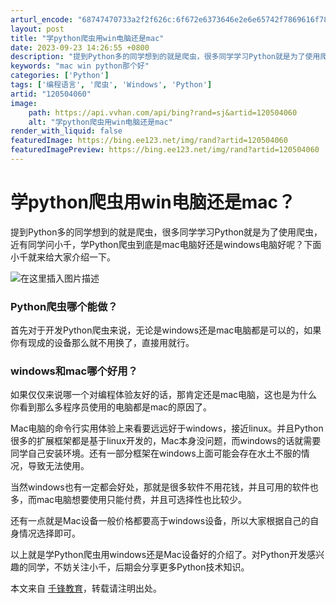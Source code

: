 ```yaml
---
arturl_encode: "68747470733a2f2f626c:6f672e6373646e2e6e65742f7869616f78696a696e6765722f:61727469636c652f64657461696c732f313230353034303630"
layout: post
title: "学python爬虫用win电脑还是mac"
date: 2023-09-23 14:26:55 +0800
description: "提到Python多的同学想到的就是爬虫，很多同学学习Python就是为了使用爬虫，近有同学问小千，学"
keywords: "mac win python那个好"
categories: ['Python']
tags: ['编程语言', '爬虫', 'Windows', 'Python']
artid: "120504060"
image:
    path: https://api.vvhan.com/api/bing?rand=sj&artid=120504060
    alt: "学python爬虫用win电脑还是mac"
render_with_liquid: false
featuredImage: https://bing.ee123.net/img/rand?artid=120504060
featuredImagePreview: https://bing.ee123.net/img/rand?artid=120504060
---
```


# 学python爬虫用win电脑还是mac？

提到Python多的同学想到的就是爬虫，很多同学学习Python就是为了使用爬虫，近有同学问小千，学Python爬虫到底是mac电脑好还是windows电脑好呢？下面小千就来给大家介绍一下。
  
![在这里插入图片描述](https://i-blog.csdnimg.cn/blog_migrate/2c9f9192aec6f58a74c4061263a9588c.png)

### Python爬虫哪个能做？

首先对于开发Python爬虫来说，无论是windows还是mac电脑都是可以的，如果你有现成的设备那么就不用换了，直接用就行。

### windows和mac哪个好用？

如果仅仅来说哪一个对编程体验友好的话，那肯定还是mac电脑，这也是为什么你看到那么多程序员使用的电脑都是mac的原因了。

Mac电脑的命令行实用体验上来看要远远好于windows，接近linux。并且Python很多的扩展框架都是基于linux开发的，Mac本身没问题，而windows的话就需要同学自己安装环境。还有一部分框架在windows上面可能会存在水土不服的情况，导致无法使用。

当然windows也有一定都会好处，那就是很多软件不用花钱，并且可用的软件也多，而mac电脑想要使用只能付费，并且可选择性也比较少。

还有一点就是Mac设备一般价格都要高于windows设备，所以大家根据自己的自身情况选择即可。

以上就是学Python爬虫用windows还是Mac设备好的介绍了。对Python开发感兴趣的同学，不妨关注小千，后期会分享更多Python技术知识。

本文来自
[​​千锋教育](http://wh.mobiletrain.org/python/)
​​，转载请注明出处。